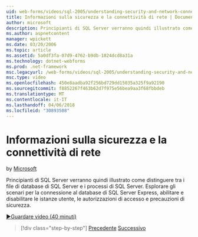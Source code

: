 ```yaml
---
uid: web-forms/videos/sql-2005/understanding-security-and-network-connectivity
title: Informazioni sulla sicurezza e la connettività di rete | Documenti Microsoft
author: microsoft
description: Principianti di SQL Server verranno quindi illustrato come distinguere tra i file di database di SQL Server e i processi di SQL Server. Esplorare gli scenari per la connessione a SQL Server e...
ms.author: aspnetcontent
manager: wpickett
ms.date: 03/20/2006
ms.topic: article
ms.assetid: 5a0df3fa-07d9-4762-b9db-1824dcd8a31a
ms.technology: dotnet-webforms
ms.prod: .net-framework
msc.legacyurl: /web-forms/videos/sql-2005/understanding-security-and-network-connectivity
msc.type: video
ms.openlocfilehash: 450e8aadba92f256bd729dd15035a325f9a92190
ms.sourcegitcommit: f8852267f463b62d7f975e56bea9aa3f68fbbdeb
ms.translationtype: MT
ms.contentlocale: it-IT
ms.lasthandoff: 04/06/2018
ms.locfileid: "30893508"
---
```

<a name="understanding-security-and-network-connectivity"></a>Informazioni sulla sicurezza e la connettività di rete
====================
by [Microsoft](https://github.com/microsoft)

Principianti di SQL Server verranno quindi illustrato come distinguere tra i file di database di SQL Server e i processi di SQL Server. Esplorare gli scenari per la connessione al database di SQL Server Express, abilitare e disabilitare le istanze utente, le autorizzazioni di accesso e precauzioni di sicurezza.

[&#9654;Guardare video (40 minuti)](https://channel9.msdn.com/Blogs/ASP-NET-Site-Videos/understanding-security-and-network-connectivity)

> [!div class="step-by-step"]
> [Precedente](more-structured-query-language.md)
> [Successivo](connecting-your-web-application-to-sql-server-2005-express-edition.md)
